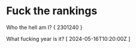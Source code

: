 # Fuck the rankings

Who the hell am I?
{ 2301240 }

What fucking year is it?
[ 2024-05-16T10:20:00Z ]
